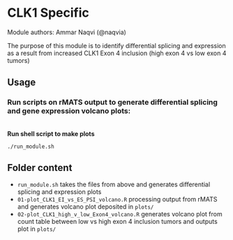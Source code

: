# CLK1 Specific

Module authors: Ammar Naqvi (@naqvia)

The purpose of this module is to identify differential splicing and expression as a result from increased CLK1 Exon 4 inclusion (high exon 4 vs low exon 4 tumors)

## Usage
### Run scripts on rMATS output to generate differential splicing and gene expression volcano plots:
<br>**Run shell script to make plots**
```
./run_module.sh
```

## Folder content
* `run_module.sh` takes the files from above and generates differential splicing and expression plots
* `01-plot_CLK1_EI_vs_ES_PSI_volcano.R` processing output from rMATS and generates volcano plot deposited in `plots/`
* `02-plot_CLK1_high_v_low_Exon4_volcano.R` generates volcano plot from count table between low vs high exon 4 inclusion tumors and outputs plot in `plots/`
